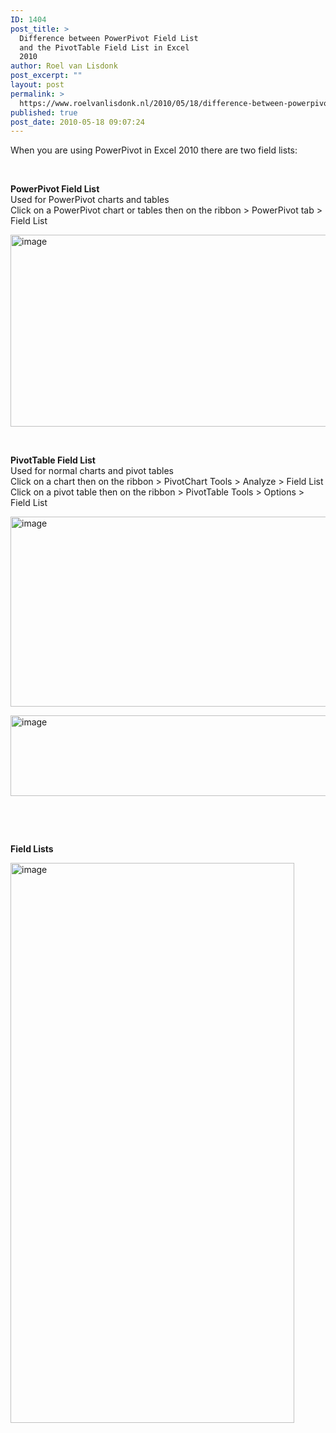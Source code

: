 ```yaml
---
ID: 1404
post_title: >
  Difference between PowerPivot Field List
  and the PivotTable Field List in Excel
  2010
author: Roel van Lisdonk
post_excerpt: ""
layout: post
permalink: >
  https://www.roelvanlisdonk.nl/2010/05/18/difference-between-powerpivot-field-list-and-the-pivottable-field-list-in-excel-2010/
published: true
post_date: 2010-05-18 09:07:24
---
```

<p>When you are using PowerPivot in Excel 2010 there are two field lists:</p>  <p>&#160;</p>  <p><strong>PowerPivot Field List     <br /></strong>Used for PowerPivot charts and tables    <br />Click on a PowerPivot chart or tables then on the ribbon &gt; PowerPivot tab &gt; Field List</p>  <p><a href="http://www.roelvanlisdonk.nl/wp-content/uploads/2010/05/image58.png"><img style="border-bottom: 0px; border-left: 0px; display: inline; border-top: 0px; border-right: 0px" title="image" border="0" alt="image" src="http://www.roelvanlisdonk.nl/wp-content/uploads/2010/05/image_thumb57.png" width="754" height="307" /></a> </p>  <p>&#160;</p>  <p><strong>PivotTable Field List     <br /></strong>Used for normal charts and pivot tables    <br />Click on a chart then on the ribbon &gt; PivotChart Tools &gt; Analyze &gt; Field List    <br />Click on a pivot table then on the ribbon &gt; PivotTable Tools &gt; Options &gt; Field List</p>  <p><a href="http://www.roelvanlisdonk.nl/wp-content/uploads/2010/05/image59.png"><img style="border-bottom: 0px; border-left: 0px; display: inline; border-top: 0px; border-right: 0px" title="image" border="0" alt="image" src="http://www.roelvanlisdonk.nl/wp-content/uploads/2010/05/image_thumb58.png" width="754" height="304" /></a> </p>  <p><a href="http://www.roelvanlisdonk.nl/wp-content/uploads/2010/05/image60.png"><img style="border-bottom: 0px; border-left: 0px; display: inline; border-top: 0px; border-right: 0px" title="image" border="0" alt="image" src="http://www.roelvanlisdonk.nl/wp-content/uploads/2010/05/image_thumb59.png" width="754" height="129" /></a> </p>  <p>&#160;</p>  <p>&#160;</p>  <p><strong>Field Lists</strong></p>  <p><a href="http://www.roelvanlisdonk.nl/wp-content/uploads/2010/05/image61.png"><img style="border-bottom: 0px; border-left: 0px; display: inline; border-top: 0px; border-right: 0px" title="image" border="0" alt="image" src="http://www.roelvanlisdonk.nl/wp-content/uploads/2010/05/image_thumb60.png" width="454" height="896" /></a></p>